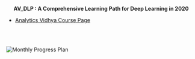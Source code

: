 <p align = "center">
  <b> AV_DLP : A Comprehensive Learning Path for Deep Learning in 2020 </b> 
</p>


- [Analytics Vidhya Course Page](https://courses.analyticsvidhya.com/courses/Comprehensive-learning-path-for-deep-learning-in-2020)
<br>
</br>

![Monthly Progress Plan](https://github.com/ada-nai/AV_DLP/blob/master/Monthly%20Progress%20Plan.jpg)
